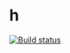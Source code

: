 h
=

[![Build status](https://ci.appveyor.com/api/projects/status/k1yd6gyn12omk2ct/branch/master)](https://ci.appveyor.com/project/dickeyxxx/h/branch/master)
